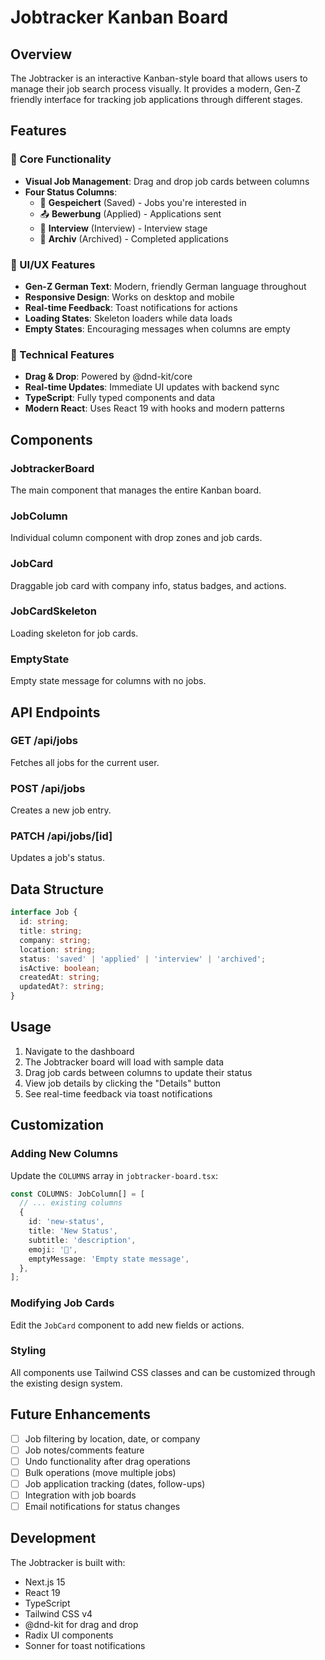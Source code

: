 # Jobtracker Kanban Board

## Overview

The Jobtracker is an interactive Kanban-style board that allows users to manage their job search process visually. It provides a modern, Gen-Z friendly interface for tracking job applications through different stages.

## Features

### 🎯 Core Functionality

- **Visual Job Management**: Drag and drop job cards between columns
- **Four Status Columns**:
  - 💾 **Gespeichert** (Saved) - Jobs you're interested in
  - 📤 **Bewerbung** (Applied) - Applications sent
  - 🎯 **Interview** (Interview) - Interview stage
  - 📁 **Archiv** (Archived) - Completed applications

### 🎨 UI/UX Features

- **Gen-Z German Text**: Modern, friendly German language throughout
- **Responsive Design**: Works on desktop and mobile
- **Real-time Feedback**: Toast notifications for actions
- **Loading States**: Skeleton loaders while data loads
- **Empty States**: Encouraging messages when columns are empty

### 🔧 Technical Features

- **Drag & Drop**: Powered by @dnd-kit/core
- **Real-time Updates**: Immediate UI updates with backend sync
- **TypeScript**: Fully typed components and data
- **Modern React**: Uses React 19 with hooks and modern patterns

## Components

### JobtrackerBoard
The main component that manages the entire Kanban board.

### JobColumn
Individual column component with drop zones and job cards.

### JobCard
Draggable job card with company info, status badges, and actions.

### JobCardSkeleton
Loading skeleton for job cards.

### EmptyState
Empty state message for columns with no jobs.

## API Endpoints

### GET /api/jobs
Fetches all jobs for the current user.

### POST /api/jobs
Creates a new job entry.

### PATCH /api/jobs/[id]
Updates a job's status.

## Data Structure

```typescript
interface Job {
  id: string;
  title: string;
  company: string;
  location: string;
  status: 'saved' | 'applied' | 'interview' | 'archived';
  isActive: boolean;
  createdAt: string;
  updatedAt?: string;
}
```

## Usage

1. Navigate to the dashboard
2. The Jobtracker board will load with sample data
3. Drag job cards between columns to update their status
4. View job details by clicking the "Details" button
5. See real-time feedback via toast notifications

## Customization

### Adding New Columns
Update the `COLUMNS` array in `jobtracker-board.tsx`:

```typescript
const COLUMNS: JobColumn[] = [
  // ... existing columns
  {
    id: 'new-status',
    title: 'New Status',
    subtitle: 'description',
    emoji: '🎉',
    emptyMessage: 'Empty state message',
  },
];
```

### Modifying Job Cards
Edit the `JobCard` component to add new fields or actions.

### Styling
All components use Tailwind CSS classes and can be customized through the existing design system.

## Future Enhancements

- [ ] Job filtering by location, date, or company
- [ ] Job notes/comments feature
- [ ] Undo functionality after drag operations
- [ ] Bulk operations (move multiple jobs)
- [ ] Job application tracking (dates, follow-ups)
- [ ] Integration with job boards
- [ ] Email notifications for status changes

## Development

The Jobtracker is built with:
- Next.js 15
- React 19
- TypeScript
- Tailwind CSS v4
- @dnd-kit for drag and drop
- Radix UI components
- Sonner for toast notifications 